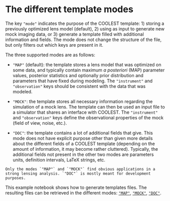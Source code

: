 # The different template modes

The key `"mode"` indicates the purpose of the COOLEST template: 1) storing a previously optimized lens model (default), 2) using as input to generate new mock imaging data, or 3) generate a template filled with additional information and fields. The mode does not change the structure of the file, but only filters out which keys are present in it.

The three supported modes are as follows:

- `"MAP"` (default): the template stores a lens model that was optimized on some data, and typically contain maximum _a posteriori_ (MAP) parameter values, posterior statistics and optionally prior distribution and parameters that have fixed during modeling. The `"instrument"` and `"observation"` keys should be consistent with the data that was modeled.

- `"MOCK"`: the template stores all necessary information regarding the simulation of a mock lens. The template can then be used an input file to a simulator that shares an interface with COOLEST. The `"instrument"` and `"observation"` keys define the observational properties of the mock (field of view, noise, etc.).

- `"DOC"`: the template contains a lot of additional fields that give. This mode does not have explicit purpose other than given more details about the different fields of a COOLEST template (depending on the amount of information, it may become rather cluttered). Typically, the additional fields not present in the other two modes are parameters units, definition intervals, LaTeX strings, etc.

``` {admonition} Note
Only the modes `"MAP"` and `"MOCK"` find obvious applications in a strong lensing analysis. `"DOC"` is mostly meant for development purposes.
```

This example notebook shows how to generate templates files. The resulting files can be retrieved in the different modes: [`"MAP"`](../notebooks/template_dir/coolest_template.json), [`"MOCK"`](../notebooks/template_dir/coolest_template_mock.json), [`"DOC"`](../notebooks/template_dir/coolest_template_doc.json).
